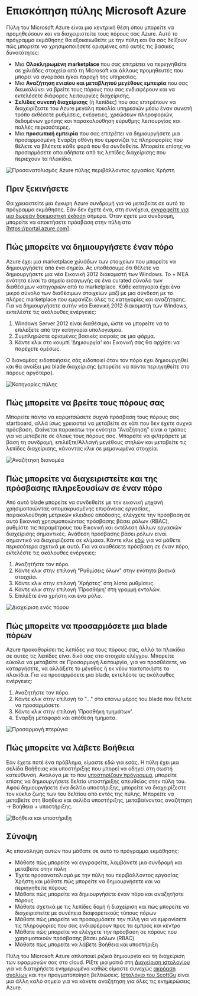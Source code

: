 <properties
    pageTitle="Επισκόπηση πύλης Microsoft Azure"
    description="Μάθετε πώς να χρησιμοποιήσουν την πύλη του Microsoft Azure."
    services=""
    documentationCenter=""
    authors="davidwrede"
    manager="dwrede"
    editor="jimbe"/>

<tags
    ms.service="na"
    ms.workload="na"
    ms.tgt_pltfrm="na"
    ms.devlang="na"
    ms.topic="hero-article"
    ms.date="12/16/2015"
    ms.author="dwrede"/>

# <a name="microsoft-azure-portal-overview"></a>Επισκόπηση πύλης Microsoft Azure

Πύλη του Microsoft Azure είναι μια κεντρική θέση όπου μπορείτε να προμηθεύσουν και να διαχειριστείτε τους πόρους σας Azure.  Αυτό το πρόγραμμα εκμάθησης θα εξοικειωθείτε με την πύλη και θα σας δείξουν πώς μπορείτε να χρησιμοποιήσετε ορισμένες από αυτές τις βασικές δυνατότητες:
- Μια **Ολοκληρωμένη marketplace** που σας επιτρέπει να περιηγηθείτε σε χιλιάδες στοιχεία από τη Microsoft και άλλους προμηθευτές που μπορεί να αγοράσει ή/και παροχή της υπηρεσίας.
- Μια **Αναζήτηση ενιαίου και μεταβλητού μεγέθους εμπειρία** που σας διευκολύνει να βρείτε τους πόρους που σας ενδιαφέρουν και να εκτελέσετε διάφορες λειτουργίες διαχείρισης.
- **Σελίδες συνεπή διαχείρισης** (ή λεπίδες) που σας επιτρέπουν να διαχειρίζεστε του Azure μεγάλη ποικιλία υπηρεσιών μέσω έναν συνεπή τρόπο εκθέσετε ρυθμίσεις, ενέργειες, χρεώσεων πληροφοριών, δεδομένων χρήσης και παρακολούθηση εύρυθμης λειτουργίας και πολλές περισσότερες.
- Μια **προσωπική εμπειρία** που σας επιτρέπει να δημιουργήσετε μια προσαρμοσμένη Έναρξη οθόνη που εμφανίζει τις πληροφορίες που θέλετε να βλέπετε κάθε φορά που θα συνδεθείτε.  Μπορείτε επίσης να προσαρμόσετε οποιαδήποτε από τις λεπίδες διαχείρισης που περιέχουν τα πλακίδια.

 ![Προσανατολισμός Azure πύλης περιβάλλοντος εργασίας Χρήστη][UIOrientation]

## <a name="before-you-get-started"></a>Πριν ξεκινήσετε

Θα χρειαστείτε μια έγκυρη Azure συνδρομή για να μεταβείτε σε αυτό το πρόγραμμα εκμάθησης.  Εάν δεν έχετε ένα, στη συνέχεια, [εγγραφείτε για μια δωρεάν δοκιμαστική έκδοση](https://azure.microsoft.com/pricing/free-trial/) σήμερα.  Όταν έχετε μια συνδρομή, μπορείτε να αποκτήσετε πρόσβαση στην πύλη στο [https://portal.azure.com].

## <a name="how-to-create-a-resource"></a>Πώς μπορείτε να δημιουργήσετε έναν πόρο

Azure έχει μια marketplace χιλιάδων των στοιχείων που μπορείτε να δημιουργήσετε από ένα σημείο.  Ας υποθέσουμε ότι θέλετε να δημιουργήσετε μια νέα Εικονική 2012 διακομιστή των Windows.  Το + ΝΈΑ ενότητα είναι το σημείο εισαγωγής σε ένα curated σύνολο των διαθέσιμων κατηγοριών από το marketplace.  Κάθε κατηγορία έχει ένα μικρό σύνολο των διαθέσιμων στοιχείων μαζί με μια σύνδεση με το πλήρες marketplace που εμφανίζει όλες τις κατηγορίες και αναζήτησης. Για να δημιουργήσετε αυτήν νέα Εικονική 2012 διακομιστή των Windows, εκτελέστε τις ακόλουθες ενέργειες:  

1.  Windows Server 2012 είναι διαθέσιμο, ώστε να μπορείτε να το επιλέξετε από την κατηγορία υπολογισμού.  
2.  Συμπληρώστε ορισμένες βασικές εισροές σε μια φόρμα.
3.  Κάντε κλικ στο κουμπί 'Δημιουργία' και Εικονική σας θα αρχίσει να παρέχετε αμέσως.

Ο διανομέας ειδοποιήσεις σάς ειδοποιεί όταν τον πόρο έχει δημιουργηθεί και θα ανοίξει μια blade διαχείρισης (μπορείτε να πάντα περιηγηθείτε στο πόρους αργότερα).

![Κατηγορίες πύλης][PortalCategories]


## <a name="how-to-find-your-resources"></a>Πώς μπορείτε να βρείτε τους πόρους σας

Μπορείτε πάντα να καρφιτσώσετε συχνά πρόσβαση τους πόρους σας startboard, αλλά ίσως χρειαστεί να μεταβείτε σε κάτι που δεν έχετε συχνά πρόσβαση.  Φαίνεται παρακάτω την ενότητα "Αναζήτηση" είναι ο τρόπος για να μεταβείτε σε όλους τους πόρους σας.  Μπορείτε να φιλτράρετε με βάση τη συνδρομή, επιλέξτε/Αλλαγή μεγέθους στηλών και μεταβείτε τις λεπίδες διαχείρισης, κάνοντας κλικ σε μεμονωμένα στοιχεία.

![Αναζήτηση διανομέα][BrowseHub]

## <a name="how-to-manage-and-delegate-access-to-a-resource"></a>Πώς μπορείτε να διαχειριστείτε και της πρόσβασης πληρεξουσίων σε έναν πόρο

Από αυτό blade μπορείτε να συνδεθείτε με την εικονική μηχανή χρησιμοποιώντας απομακρυσμένης επιφάνειας εργασίας, παρακολούθηση μετρικών κλειδιού απόδοσης, ελέγχετε την πρόσβαση σε αυτό Εικονική χρησιμοποιώντας πρόσβασης βάσει ρόλων (RBAC), ρυθμίστε τις παραμέτρους του Εικονική και εκτέλεση άλλων εργασιών διαχείρισης σημαντικές.  Ανάθεση πρόσβασης βάσει ρόλων είναι σημαντικό να διαχειρίζεστε σε κλίμακα.  Κάντε κλικ [εδώ](./active-directory/role-based-access-control-configure.md) για να μάθετε περισσότερα σχετικά με αυτό. Για να αναθέσετε πρόσβαση σε έναν πόρο, εκτελέστε τις ακόλουθες ενέργειες:

1.  Αναζητήστε τον πόρο.
2.  Κάντε κλικ στην επιλογή "Ρυθμίσεις όλων" στην ενότητα βασικά στοιχεία.
3.  Κάντε κλικ στην επιλογή 'Χρήστες' στη λίστα ρυθμίσεις.
4.  Κάντε κλικ στην επιλογή 'Προσθήκη' στη γραμμή εντολών.
5.  Επιλέξτε ένα χρήστη και ένα ρόλο.

![Διαχείριση ενός πόρου][ManageResource]

## <a name="how-to-customize-a-resource-blade"></a>Πώς μπορείτε να προσαρμόσετε μια blade πόρων

Azure προκαθορίσει τις λεπίδες για τους πόρους σας, αλλά τα πλακίδια σε αυτές τις λεπίδες είναι δικό σας στο στοιχείο ελέγχου.  Μπορείτε εύκολα να μεταβείτε σε Προσαρμογή λειτουργία, για να προσθέσετε, να καταργήσετε, να αλλάξετε το μέγεθος ή εκ νέου τακτοποιήστε τα πλακίδια. Για να προσαρμόσετε μια blade, εκτελέστε τις ακόλουθες ενέργειες:

1.  Αναζητήστε τον πόρο.
2.  Κάντε κλικ στην επιλογή το "..." στο επάνω μέρος του blade που θέλετε να προσαρμόσετε.
3.  Κάντε κλικ στην επιλογή 'Προσθήκη τμημάτων'.
4.  Έναρξη μεταφορά και απόθεση τμήματα.  

![Προσαρμογή πτερύγια][CustomizeBlades]

## <a name="how-to-get-help"></a>Πώς μπορείτε να λάβετε Βοήθεια

Εάν έχετε ποτέ ένα πρόβλημα, είμαστε εδώ για εσάς.  Η πύλη έχει μια σελίδα Βοήθειας και υποστήριξης που μπορεί να οδηγεί στη σωστή κατεύθυνση.  Ανάλογα με το που [υποστηρίζουν πρόγραμμα](https://azure.microsoft.com/support/plans/), μπορείτε επίσης να δημιουργήσετε δελτία υποστήριξης απευθείας στην πύλη του.  Αφού δημιουργήσετε ένα δελτίο υποστήριξης, μπορείτε να διαχειρίζεστε τον κύκλο ζωής των του δελτίου από εντός της πύλης. Μπορείτε να μεταβείτε στη Βοήθεια και σελίδα υποστήριξης, μεταβαίνοντας αναζήτηση -> Βοήθεια + υποστήριξης.  

![Βοήθεια και υποστήριξη][HelpSupport]

## <a name="summary"></a>Σύνοψη

Ας επανάληψη αυτών που μάθατε σε αυτό το πρόγραμμα εκμάθησης:
- Μάθατε πώς μπορείτε να εγγραφείτε, λαμβάνετε μια συνδρομή και μεταβείτε στην πύλη
- Έχετε προσανατολισμό με την πύλη του περιβάλλοντος εργασίας Χρήστη και μάθατε πώς μπορείτε να δημιουργήσετε και να περιηγηθείτε πόρους
- Μάθατε πώς μπορείτε να δημιουργήσετε έναν πόρο και αναζητήστε πόρους
- Μάθατε σχετικά με τις λεπίδες δομή ή διαχείριση και πώς μπορείτε να διαχειριστείτε με συνέπεια διαφορετικούς τύπους πόρων
- Μάθατε πώς μπορείτε να προσαρμόσετε την πύλη για να εμφανίσετε τις πληροφορίες που σας ενδιαφέρουν προς τα εμπρός και κέντρο
- Μάθατε πώς μπορείτε να ελέγχετε την πρόσβαση σε πόρους που χρησιμοποιούν πρόσβασης βάσει ρόλων (RBAC)
- Μάθατε πώς μπορείτε να λάβετε Βοήθεια και υποστήριξη

Πύλη του Microsoft Azure απλοποιεί ριζικά δημιουργία και τη διαχείριση των εφαρμογών σας στο cloud.  Ρίξτε μια ματιά στη [Διαχείριση ιστολογίου](https://azure.microsoft.com/blog/topics/management/) για να διατηρήσετε ενημερωμένα καθώς είμαστε συνεχώς [ακρόαση σχολίων](https://feedback.azure.com/forums/223579-azure-preview-portal/) και την πραγματοποίηση βελτιώσεις.  [Ιστολόγιο του ScottGu](http://weblogs.asp.net/scottgu) είναι μια άλλη καλό σημείο για να κάνετε αναζήτηση για όλες τις ενημερώσεις Azure.

[UIOrientation]: ./media/azure-portal-how-to-use/azure_portal_1.png
[PortalCategories]: ./media/azure-portal-how-to-use/azure_portal_2.png
[BrowseHub]: ./media/azure-portal-how-to-use/azure_portal_3.png
[ManageResource]: ./media/azure-portal-how-to-use/azure_portal_4.png
[CustomizeBlades]: ./media/azure-portal-how-to-use/azure_portal_5.png
[HelpSupport]: ./media/azure-portal-how-to-use/azure_portal_6.png
